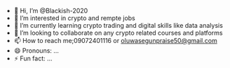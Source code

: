 - 👋 Hi, I’m @Blackish-2020
- 👀 I’m interested in crypto and rempte jobs
- 🌱 I’m currently learning crypto trading and digital skills like data analysis
- 💞️ I’m looking to collaborate on any crypto related courses and platforms 
- 📫 How to reach me;09072401116 or oluwasegunpraise50@gmail.com
- 😄 Pronouns: ...
- ⚡ Fun fact: ...

<!---
Blackish-2020/Blackish-2020 is a ✨ special ✨ repository because its `README.md` (this file) appears on your GitHub profile.
You can click the Preview link to take a look at your changes.
--->
